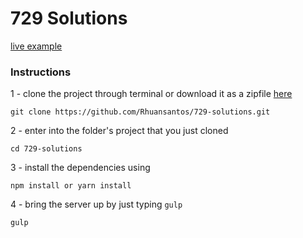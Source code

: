 # 729 Solutions

[live example](https://rhuansantos.github.io/729-solutions/index.html)

### Instructions

1 - clone the project through terminal or download it as a zipfile [here](https://github.com/Rhuansantos/729-solutions/archive/master.zip)

`git clone https://github.com/Rhuansantos/729-solutions.git`


2 - enter into the folder's project that you just cloned

`cd 729-solutions`

3 - install the dependencies using

`npm install or yarn install`

4 - bring the server up by just typing `gulp`

`gulp`